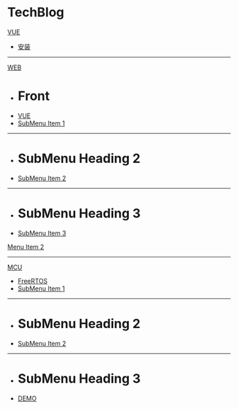 # TechBlog

[VUE]()
  * [安装](vue/install.md)
----  
[WEB]()

  * # Front
  * [VUE](WEB/Front/VUE.md)
  * [SubMenu Item 1](subitem2.md)
  - - - -
  * # SubMenu Heading 2
  * [SubMenu Item 2](subitem3.md)
  - - - -
  * # SubMenu Heading 3
  * [SubMenu Item 3](subitem3.md)

[Menu Item 2](item2.md)
- - - -
[MCU]()

  * [FreeRTOS](MCU/FreeRTOS.md)
  * [SubMenu Item 1](subitem2.md)
  - - - -
  * # SubMenu Heading 2
  * [SubMenu Item 2](subitem3.md)
  - - - -
  * # SubMenu Heading 3
  * [DEMO](demo.md)
